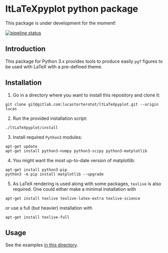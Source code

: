 # ltLaTeXpyplot python package

This package is under development for the moment!

[![pipeline status](https://gitlab.com/lucastorterotot/ltLaTeXpyplot/badges/master/pipeline.svg)](https://gitlab.com/lucastorterotot/ltLaTeXpyplot/commits/master)

## Introduction

This package for Python 3.x provides tools to produce easily `pgf` figures to be used with LaTeX with a pre-defined theme.

## Installation

1. Go in a directory where you want to install this repository and clone it:
```
git clone git@gitlab.com:lucastorterotot/ltLaTeXpyplot.git --origin lucas
```
2. Run the provided installation script:
```
./ltLaTeXpyplot/install
```
3. Install required `Python3` modules:
```
apt-get update
apt-get install python3-numpy python3-scipy python3-matplotlib
```
4. You might want the most up-to-date version of matplotlib:
```
apt-get install python3-pip
python3 -m pip install matplotlib --upgrade
```
5. As LaTeX rendering is used along with some packages, `texlive` is also required. One could either make a minimal installation with
```
apt-get install texlive texlive-latex-extra texlive-science
```
or use a full (but heavier) installation with
```
apt-get install texlive-full
```

## Usage

See the examples [in this directory](https://gitlab.com/lucastorterotot/ltLaTeXpyplot/tree/master/examples).